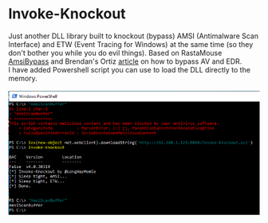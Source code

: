 # Invoke-Knockout
Just another DLL library built to knockout (bypass) AMSI (Antimalware Scan Interface) and ETW (Event Tracing for Windows) at the same time (so they don't bother you while you do evil things). Based on RastaMouse [AmsiBypass](https://github.com/rasta-mouse/AmsiScanBufferBypass) and Brendan's Ortiz [article](https://blog.securityevaluators.com/creating-av-resistant-malware-part-1-7604b83ea0c0) on how to bypass AV and EDR.</br>
I have added Powershell script you can use to load the DLL directly to the memory.
</br>
</br>
![Invoke-Knockout](Invoke-Knockout.png)
</br>
